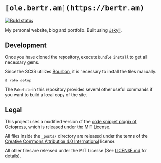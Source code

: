# `[ole.bertr.am](https://bertr.am)`

[![Build status](https://api.travis-ci.org/elomatreb/website.svg?branch=master)](https://travis-ci.org/elomatreb/website)

My personal website, blog and portfolio. Built using [Jekyll](https://github.com/jekyll/jekyll).

## Development

Once you have cloned the repository, execute `bundle install` to get all 
necessary gems.

Since the SCSS utilizes [Bourbon](https://github.com/thoughtbot/bourbon), it is 
necessary to install the files manually.

```
$ rake setup
```

The `Rakefile` in this repository provides several other useful commands if you 
want to build a local copy of the site.

## Legal

This project uses a modified version of the [code snippet plugin of Octopress](https://github.com/imathis/octopress), 
which is released under the MIT License.

All files inside the `_posts/` directory are released under the terms of the 
[Creative Commons Attribution 4.0 International](https://creativecommons.org/licenses/by/4.0/)
license.

All other files are released under the MIT License (See [LICENSE.md](LICENSE.md) for details).

